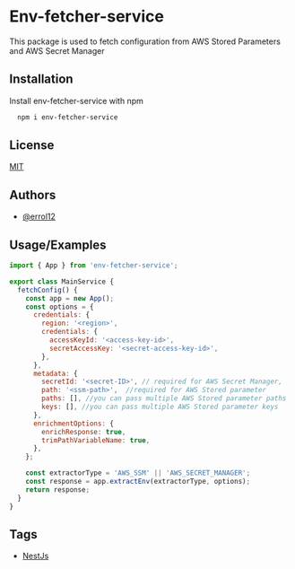 
# Env-fetcher-service

This package is used to fetch configuration from AWS Stored Parameters and AWS Secret Manager


## Installation

Install env-fetcher-service with npm

```bash
  npm i env-fetcher-service
```
    
## License

[MIT](https://choosealicense.com/licenses/mit/)


## Authors

- [@errol12](https://www.github.com/Errol12)


## Usage/Examples

```javascript
import { App } from 'env-fetcher-service';

export class MainService {
  fetchConfig() {
    const app = new App();
    const options = {
      credentials: {
        region: '<region>',
        credentials: {
          accessKeyId: '<access-key-id>',
          secretAccessKey: '<secret-access-key-id>',
        },
      },
      metadata: {
        secretId: '<secret-ID>', // required for AWS Secret Manager,
        path: '<ssm-path>',  //required for AWS Stored parameter
        paths: [], //you can pass multiple AWS Stored parameter paths
        keys: [], //you can pass multiple AWS Stored parameter keys
      },
      enrichmentOptions: {
        enrichResponse: true,
        trimPathVariableName: true,
      },
    };

    const extractorType = 'AWS_SSM' || 'AWS_SECRET_MANAGER';
    const response = app.extractEnv(extractorType, options);
    return response;
  }
}

```

## Tags

 - [NestJs](https://www.npmjs.com/search?q=keywords:NestJS)